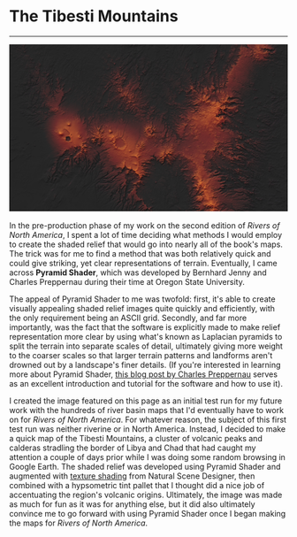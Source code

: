 # The Tibesti Mountains
---

<a href="../../img/tibesti.jpg"><img class="feature_full" src="../../img/tibesti.jpg" alt=""></a>

In the pre-production phase of my work on the second edition of *Rivers of North America*, I spent a lot of time deciding what methods I would employ to create the shaded relief that would go into nearly all of the book's maps. The trick was for me to find a method that was both relatively quick and could give striking, yet clear representations of terrain. Eventually, I came across **Pyramid Shader**, which was developed by Bernhard Jenny and Charles Preppernau during their time at Oregon State University. 

The appeal of Pyramid Shader to me was twofold: first, it's able to create visually appealing shaded relief images quite quickly and efficiently, with the only requirement being an ASCII grid. Secondly, and far more importantly, was the fact that the software is explicitly made to make relief representation more clear by using what's known as Laplacian pyramids to split the terrain into separate scales of detail, ultimately giving more weight to the coarser scales so that larger terrain patterns and landforms aren't drowned out by a landscape's finer details. (If you're interested in learning more about Pyramid Shader, [this blog post by Charles Preppernau](https://geolographer.xyz/blog/2017/2/27/an-introduction-to-pyramid-shader) serves as an excellent introduction and tutorial for the software and how to use it). 

I created the image featured on this page as an initial test run for my future work with the hundreds of river basin maps that I'd eventually have to work on for *Rivers of North America*. For whatever reason, the subject of this first test run was neither riverine or in North America. Instead, I decided to make a quick map of the Tibesti Mountains, a cluster of volcanic peaks and calderas stradling the border of Libya and Chad that had caught my attention a couple of days prior while I was doing some random browsing in Google Earth. The shaded relief was developed using Pyramid Shader and augmented with [texture shading](http://www.textureshading.com/Home.html) from Natural Scene Designer, then combined with a hypsometric tint pallet that I thought did a nice job of accentuating the region's volcanic origins. Ultimately, the image was made as much for fun as it was for anything else, but it did also ultimately convince me to go forward with using Pyramid Shader once I began making the maps for *Rivers of North America*.
